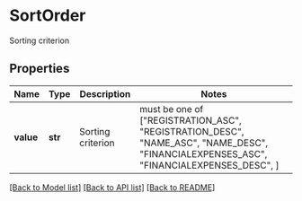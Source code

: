 # SortOrder

Sorting criterion

## Properties
Name | Type | Description | Notes
------------ | ------------- | ------------- | -------------
**value** | **str** | Sorting criterion |  must be one of ["REGISTRATION_ASC", "REGISTRATION_DESC", "NAME_ASC", "NAME_DESC", "FINANCIALEXPENSES_ASC", "FINANCIALEXPENSES_DESC", ]

[[Back to Model list]](../README.md#documentation-for-models) [[Back to API list]](../README.md#documentation-for-api-endpoints) [[Back to README]](../README.md)


